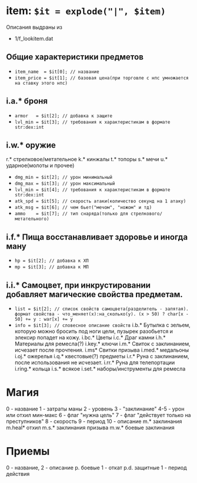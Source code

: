 item: `$it = explode("|", $item)`
=================================

Описания выдраны из

 - 1/f_lookitem.dat

Общие характеристики предметов
------------------------------
 - `item_name  = $it[0]; // название`
 - `item_price = $it[1]; // базовая цена(при торговле с нпс умножается на ставку этого нпс)`

i.a.* броня
---
 - `armor   = $it[2]; // добавка к защите`
 - `lvl_min = $it[3]; // требования к характеристикам в формате str:dex:int`

i.w.* оружие
---
r.* стрелковое/метательное
k.* кинжалы
t.* топоры
s.* мечи
u.* ударное(молоты и прочее)

 - `dmg_min = $it[2]; // урон минимальный`
 - `dmg_max = $it[3]; // урон максимальный`
 - `lvl_min = $it[4]; // требования к характеристикам в формате str:dex:int`
 - `atk_spd = $it[5]; // скорость атаки(количество секунд на 1 атаку)`
 - `atk_msg = $it[6]; // чем бьет("мечом", "ножом" и тд)`
 - `ammo    = $it[7]; // тип снаряда(только для стрелкового/метательного)`

i.f.* Пища восстанавливает здоровье и иногда ману
---
 - `hp = $it[2]; // добавка к ХП`
 - `mp = $it[3]; // добавка к МП`

i.i.* Самоцвет, при инкрустировании добавляет магические свойства предметам.
---
 - `list = $it[2]; // список свойств самоцвета(разделитель - запятая).
формат свойства - что_меняет(x):на_сколько(y).
(x > 50) ? char[x - 50] += y : war[x] += y`
 - `info = $it[3]; // словесное описание свойств`
i.b.* Бутылка с зельем, которую можно бросить под ноги цели, пузырек разобьется и элексир попадет на кожу.
i.bc.* Цветы
i.c.* Драг камни
i.h.* Материалы для ремесла(?)
i.key.* ключи
i.m.* Cвиток с заклинанием, исчезает после прочтения.
i.ms* Свитки призыва
i.med.* медальоны
i.oj.* ожерелья
i.q.* квестовые(?) предметы
i.r.* Руна с заклинанием, после использования не исчезает.
i.rr.* Руна для телепортации
i.ring.* кольца
i.s.* всякое
i.set.* наборы/инструменты для ремесла

Магия
=====
0 - название
1 - затраты маны
2 - уровень
3 - "заклинание"
4-5 - урон или отхил мин-макс
6 - флаг "нужна цель"
7 - флаг "действует только на преступников"
8 - скорость
9 - период
10 - описание
m.* заклинания
m.heal* отхил
m.s.* заклинания призыва
m.w.* боевые заклинания

Приемы
======
0 - название, 2 - описание
p. боевые 1 - откат
p.d. защитные 1 - период действия